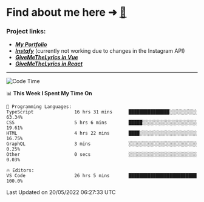 # Find about me here ➜ [🧑](https://pauabella.dev)

### Project links:
- ***[My Portfolio](https://pauabella.dev)***
- ***[Instafy](https://instafy.me)*** (currently not working due to changes in the Instagram API)
- ***[GiveMeTheLyrics in Vue](https://lyrics.pauabella.dev)***
- ***[GiveMeTheLyrics in React](https://pauabella.dev/GiveMeTheLyrics)***

---
<!--START_SECTION:waka-->
![Code Time](http://img.shields.io/badge/Code%20Time-1%2C072%20hrs%2058%20mins-blue)

📊 **This Week I Spent My Time On** 

```text
💬 Programming Languages: 
TypeScript               16 hrs 31 mins      ███████████████░░░░░░░░░░   63.34% 
CSS                      5 hrs 6 mins        █████░░░░░░░░░░░░░░░░░░░░   19.61% 
HTML                     4 hrs 22 mins       ████░░░░░░░░░░░░░░░░░░░░░   16.75% 
GraphQL                  3 mins              ░░░░░░░░░░░░░░░░░░░░░░░░░   0.25% 
Other                    0 secs              ░░░░░░░░░░░░░░░░░░░░░░░░░   0.03%

🔥 Editors: 
VS Code                  26 hrs 5 mins       █████████████████████████   100.0%

```


 Last Updated on 20/05/2022 06:27:33 UTC
<!--END_SECTION:waka-->
